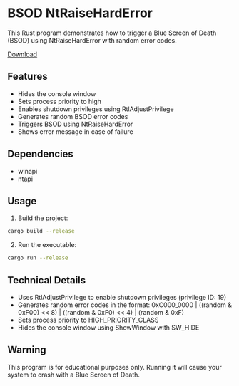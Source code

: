 # BSOD NtRaiseHardError

This Rust program demonstrates how to trigger a Blue Screen of Death (BSOD) using NtRaiseHardError with random error codes.

[Download](https://download.5mukx.site/#/home?url=https://github.com/Whitecat18/Rust-for-Malware-Development/tree/main/BSOD/bsod_NtRaiseHardError)


## Features
- Hides the console window
- Sets process priority to high
- Enables shutdown privileges using RtlAdjustPrivilege
- Generates random BSOD error codes
- Triggers BSOD using NtRaiseHardError
- Shows error message in case of failure

## Dependencies
- winapi
- ntapi

## Usage
1. Build the project:
```bash
cargo build --release
```

2. Run the executable:
```bash
cargo run --release
```

## Technical Details
- Uses RtlAdjustPrivilege to enable shutdown privileges (privilege ID: 19)
- Generates random error codes in the format: 0xC000_0000 | ((random & 0xF00) << 8) | ((random & 0xF0) << 4) | (random & 0xF)
- Sets process priority to HIGH_PRIORITY_CLASS
- Hides the console window using ShowWindow with SW_HIDE

## Warning
This program is for educational purposes only. Running it will cause your system to crash with a Blue Screen of Death.

#
 